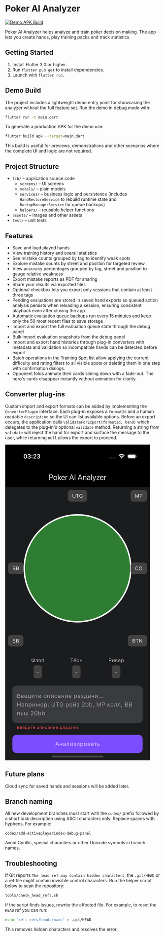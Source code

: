 # Poker AI Analyzer
<!-- 30/40 (Advanced Insights) -->

[![Demo APK Build](https://github.com/ClubBoss/Poker_Analyzer/actions/workflows/demo_build.yml/badge.svg)](https://github.com/ClubBoss/Poker_Analyzer/actions/workflows/demo_build.yml)

Poker AI Analyzer helps analyze and train poker decision making. The app lets you create hands, play training packs and track statistics.

## Getting Started

1. Install Flutter 3.0 or higher.
2. Run `flutter pub get` to install dependencies.
3. Launch with `flutter run`.

## Demo Build

The project includes a lightweight demo entry point for showcasing the
analyzer without the full feature set. Run the demo in debug mode with:

```bash
flutter run -t main.dart
```

To generate a production APK for the demo use:

```bash
flutter build apk --target=main.dart
```

This build is useful for previews, demonstrations and other scenarios
where the complete UI and logic are not required.

## Project Structure

- `lib/` – application source code
  - `screens/` – UI screens
  - `models/` – plain models
  - `services/` – business logic and persistence (includes `HandRestoreService` to rebuild runtime state and `BackupManagerService` for queue backups)
  - `helpers/` – reusable helper functions
- `assets/` – images and other assets
- `test/` – unit tests

## Features

- Save and load played hands
- View training history and overall statistics
- See mistake counts grouped by tag to identify weak spots
- Explore mistake counts by street and position for targeted review
- View accuracy percentages grouped by tag, street and position to gauge relative weakness
- Export mistake reports as PDF for sharing
- Share your results via exported files
- Optional checkbox lets you export only sessions that contain at least three tags
- Pending evaluations are stored in saved hand exports so queued
  action analysis persists when reloading a session, ensuring consistent
  playback even after closing the app
- Automatic evaluation queue backups run every 15 minutes and keep only
  the 50 most recent files to save storage
- Import and export the full evaluation queue state through the debug panel
- Bulk import evaluation snapshots from the debug panel
- Import and export hand histories through plug-in converters
  with metadata and validation so incompatible hands can be
  detected before export
- Batch operations in the Training Spot list allow applying the current
  difficulty and rating filters to all visible spots or deleting them in
  one step with confirmation dialogs.
- Opponent folds animate their cards sliding down with a fade-out. The hero's
  cards disappear instantly without animation for clarity.


## Converter plug-ins

Custom import and export formats can be added by implementing the
`ConverterPlugin` interface. Each plug-in exposes a `formatId` and a
human readable `description` so the UI can list available options. Before an
export occurs, the application calls `validateForExport(formatId, hand)` which
delegates to the plug-in's optional `validate` method. Returning a string from
`validate` will reject the hand for export and surface the message to the user,
while returning `null` allows the export to proceed.

![screenshot](flutter_01.png)

## Future plans

Cloud sync for saved hands and sessions will be added later.

## Branch naming

All new development branches must start with the `codex/` prefix followed by a
short task description using ASCII characters only. Replace spaces with hyphens.
For example:

```
codex/add-activeplayerindex-debug-panel
```

Avoid Cyrillic, special characters or other Unicode symbols in branch names.

## Troubleshooting

If Git reports `The head ref may contain hidden characters`, the `.git/HEAD` or
a ref file might contain invisible control characters. Run the helper script
below to scan the repository:

```bash
tools/check_head_refs.sh
```

If the script finds issues, rewrite the affected file. For example, to reset the
`HEAD` ref you can run:

```bash
echo 'ref: refs/heads/main' > .git/HEAD
```

This removes hidden characters and resolves the error.
